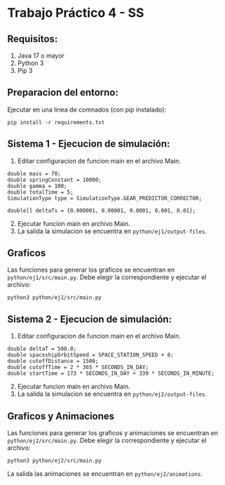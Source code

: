 # Trabajo Práctico 4 - SS

## Requisitos:
1) Java 17 o mayor
2) Python 3
2) Pip 3

## Preparacion del entorno:
Ejecutar en una linea de comnados (con pip instalado):
```
pip install -r requirements.txt
```
## Sistema 1 - Ejecucion de simulación:
1. Editar configuracion de funcion main en el archivo Main.
```agsl
double mass = 70;
double springConstant = 10000;
double gamma = 100;
double totalTime = 5;
SimulationType type = SimulationType.GEAR_PREDICTOR_CORRECTOR;

double[] deltaTs = {0.000001, 0.00001, 0.0001, 0.001, 0.01};
```
2. Ejecutar funcion main en archivo Main.
3. La salida la simulacion se encuentra en ```python/ej1/output-files```.

## Graficos
Las funciones para generar los graficos se encuentran en ```python/ej1/src/main.py```.
Debe elegir la correspondiente y ejecutar el archivo:
```
python3 python/ej1/src/main.py
```


## Sistema 2 - Ejecucion de simulación:
1. Editar configuracion de funcion main en el archivo Main.
```agsl
double deltaT = 500.0;
double spaceshipOrbitSpeed = SPACE_STATION_SPEED + 8;
double cutoffDistance = 1500;
double cutoffTime = 2 * 365 * SECONDS_IN_DAY;
double startTime = 173 * SECONDS_IN_DAY + 339 * SECONDS_IN_MINUTE;
```
2. Ejecutar funcion main en archivo Main.
3. La salida la simulacion se encuentra en ```python/ej2/output-files```.


## Graficos y Animaciones
Las funciones para generar los graficos y animaciones se encuentran en ```python/ej2/src/main.py```.
Debe elegir la correspondiente y ejecutar el archivo:
```
python3 python/ej2/src/main.py
```
La salida las animaciones se encuentran en  ```python/ej2/animations```.
